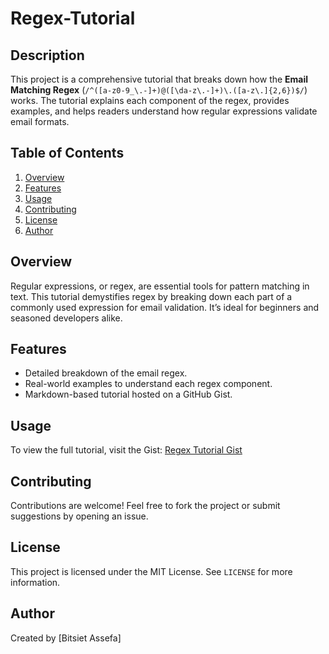 # Regex-Tutorial

## Description
This project is a comprehensive tutorial that breaks down how the **Email Matching Regex** (`/^([a-z0-9_\.-]+)@([\da-z\.-]+)\.([a-z\.]{2,6})$/`) works. The tutorial explains each component of the regex, provides examples, and helps readers understand how regular expressions validate email formats.

## Table of Contents
1. [Overview](#overview)
2. [Features](#features)
3. [Usage](#usage)
4. [Contributing](#contributing)
5. [License](#license)
6. [Author](#author)

## Overview
Regular expressions, or regex, are essential tools for pattern matching in text. This tutorial demystifies regex by breaking down each part of a commonly used expression for email validation. It’s ideal for beginners and seasoned developers alike.

## Features
- Detailed breakdown of the email regex.
- Real-world examples to understand each regex component.
- Markdown-based tutorial hosted on a GitHub Gist.

## Usage
To view the full tutorial, visit the Gist:
[Regex Tutorial Gist](https://gist.github.com/8ddf8995fdcbf2705e248495300bb067)

## Contributing
Contributions are welcome! Feel free to fork the project or submit suggestions by opening an issue.

## License
This project is licensed under the MIT License. See `LICENSE` for more information.

## Author
Created by [Bitsiet Assefa]
